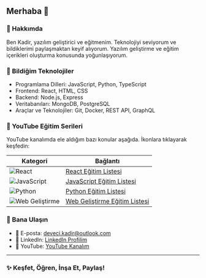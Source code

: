 ## Merhaba 👋

<!--
**DKadir13/DKadir13** deposu, bu `README.md` dosyası sayesinde GitHub profilinde görünür hale gelir.
-->

### 🔬 Hakkımda

Ben Kadir, yazılım geliştirici ve eğitmenim. Teknolojiyi seviyorum ve bildiklerimi paylaşmaktan keyif alıyorum. Yazılım geliştirme ve eğitim içerikleri oluşturma konusunda yoğunlaşıyorum.

### 🔧 Bildiğim Teknolojiler

- Programlama Dilleri: JavaScript, Python, TypeScript
- Frontend: React, HTML, CSS
- Backend: Node.js, Express
- Veritabanıları: MongoDB, PostgreSQL
- Araçlar ve Teknolojiler: Git, Docker, REST API, GraphQL

### 🎥 YouTube Eğitim Serileri

YouTube kanalımda ele aldığım bazı konular aşağıda. İkonlara tıklayarak keşfedin:

| **Kategori**            | **Bağlantı** |  
|--------------------------|----------|
| ![React](https://img.icons8.com/color/48/000000/react-native.png) | [React Eğitim Listesi](https://www.youtube.com/playlist?list=YOUR_REACT_PLAYLIST_ID](https://youtube.com/playlist?list=PLa7pBXVZnLfrjjabpTjO6ArKKmjYBok-y&si=j58x0jOGAp9sQDMf)) |
| ![JavaScript](https://img.icons8.com/color/48/000000/javascript.png) | [JavaScript Eğitim Listesi](https://www.youtube.com/playlist?list=YOUR_JS_PLAYLIST_ID](https://youtube.com/playlist?list=PLa7pBXVZnLfp57MJ4wH0MQC84aUdrQecf&si=NAczJc9VYjgv6gQ_)) |
| ![Python](https://img.icons8.com/color/48/000000/python.png) | [Python Eğitim Listesi](https://www.youtube.com/playlist?list=YOUR_PYTHON_PLAYLIST_ID](https://youtube.com/playlist?list=PLa7pBXVZnLfqNhe_hTBOd22_jeOQFKHHn&si=oEY2OfaLHAYcwqiO)) |
| ![Web Geliştirme](https://img.icons8.com/color/48/000000/html-5.png) | [Web Geliştirme Eğitim Listesi](https://youtube.com/playlist?list=PLa7pBXVZnLfo-WKsciDh5obtBT0jkHudj&si=iF1T5ySYGvLhg6Mu) |

### 📧 Bana Ulaşın

- 📩 E-posta: [deveci.kadir@outlook.com](mailto:deveci.kadir@outlook.com)
- 🔗 LinkedIn: [LinkedIn Profilim](https://linkedin.com/in/devecikadir14)
- 🎥 YouTube: [YouTube Kanalım](https://www.youtube.com/@vavisoft)
---

### ✨ **Keşfet, Öğren, İnşa Et, Paylaş!**
